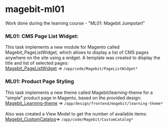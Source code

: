 # magebit-ml01 
Work done during the learning course - "ML01: Magebit Jumpstart" 

### ML01: CMS Page List Widget:
This task implements a new module for Magento called Magebit_PageListWidget, which allows to display a list of CMS pages anywhere on the site using a widget. A template was created to display the title and list of selected pages: <br>
[Magebit_PageListWidget](https://github.com/Brakonabric/magebit-ml01/tree/main/app/code/Magebit/PageListWidget)  => `/app/code/Magebit/PageListWidget*`

### ML01: Product Page Styling
This task implements a new theme called Magebit/learning-theme for a “simple” product page in Magento, based on the provided design:  <br>
[Magebit_Learning-theme](https://github.com/Brakonabric/magebit-ml01/tree/main/app/design/frontend/magebit/learning-theme) => `/app/design/frontend/magebit/learning-theme*` <br> <br>
Also was created a View Model to get the number of available items: <br>
[Magebit_CustomCatalog](https://github.com/Brakonabric/magebit-ml01/tree/main/app/code/Magebit/CustomCatalog)=> `/app/code/Magebit/CustomCatalog*`
